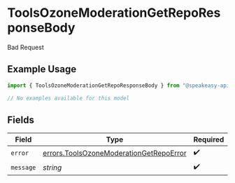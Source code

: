# ToolsOzoneModerationGetRepoResponseBody

Bad Request

## Example Usage

```typescript
import { ToolsOzoneModerationGetRepoResponseBody } from "@speakeasy-api/bluesky/models/errors";

// No examples available for this model
```

## Fields

| Field                                                                                              | Type                                                                                               | Required                                                                                           | Description                                                                                        |
| -------------------------------------------------------------------------------------------------- | -------------------------------------------------------------------------------------------------- | -------------------------------------------------------------------------------------------------- | -------------------------------------------------------------------------------------------------- |
| `error`                                                                                            | [errors.ToolsOzoneModerationGetRepoError](../../models/errors/toolsozonemoderationgetrepoerror.md) | :heavy_check_mark:                                                                                 | N/A                                                                                                |
| `message`                                                                                          | *string*                                                                                           | :heavy_check_mark:                                                                                 | N/A                                                                                                |